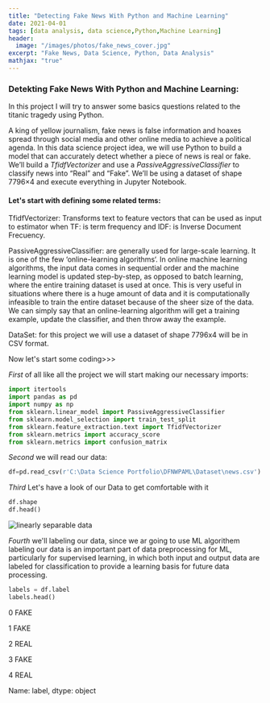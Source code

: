 ```yaml
---
title: "Detecting Fake News With Python and Machine Learning"
date: 2021-04-01
tags: [data analysis, data science,Python,Machine Learning]
header:
  image: "/images/photos/fake_news_cover.jpg"
excerpt: "Fake News, Data Science, Python, Data Analysis"
mathjax: "true"
---
```

### Detekting Fake News With Python and Machine Learning:
In this project I will try to answer some basics questions related to the titanic tragedy using Python.

A king of yellow journalism, fake news is false information and hoaxes spread through social media and other online media to achieve a political agenda. In this data science project idea, we will use Python to build a model that can accurately detect whether a piece of news is real or fake. We’ll build a *TfidfVectorizer* and use a *PassiveAggressiveClassifier* to classify news into “Real” and “Fake”. We’ll be using a dataset of shape 7796×4 and execute everything in Jupyter Notebook.

#### Let's start with defining some related terms:
TfidfVectorizer: Transforms text to feature vectors that can be used as input to estimator when TF: is term frequency and IDF: is Inverse Document Frecuency.

PassiveAggressiveClassifier: are generally used for large-scale learning. It is one of the few ‘online-learning algorithms‘. In online machine learning algorithms, the input data comes in sequential order and the machine learning model is updated step-by-step, as opposed to batch learning, where the entire training dataset is used at once. This is very useful in situations where there is a huge amount of data and it is computationally infeasible to train the entire dataset because of the sheer size of the data. We can simply say that an online-learning algorithm will get a training example, update the classifier, and then throw away the example.

DataSet: for this project we will use a dataset of shape 7796x4 will be in CSV format.

Now let's start some coding>>>

*First* of all like all the project we will start making our necessary imports:
```python
import itertools
import pandas as pd
import numpy as np
from sklearn.linear_model import PassiveAggressiveClassifier
from sklearn.model_selection import train_test_split
from sklearn.feature_extraction.text import TfidfVectorizer
from sklearn.metrics import accuracy_score
from sklearn.metrics import confusion_matrix
```

*Second* we will read our data:
```python
df=pd.read_csv(r'C:\Data Science Portfolio\DFNWPAML\Dataset\news.csv')
```

*Third* Let's have a look of our Data to get comfortable with it
```python
df.shape
df.head()
```
<img src="{{ site.url }}{{ site.baseurl }}/images/photos/df.head.png" alt="linearly separable data">

*Fourth* we'll labeling our data, since we ar going to use ML algorithem labeling our data is an important part of data preprocessing for ML, particularly for supervised learning, in which both input and output data are labeled for classification to provide a learning basis for future data processing.

```python
labels = df.label
labels.head()
```

0    FAKE

1    FAKE

2    REAL

3    FAKE

4    REAL

Name: label, dtype: object



